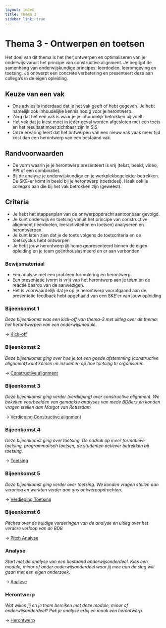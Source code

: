```yaml
---
layout: index
title: Thema 3
sidebar_link: true
---
```


# Thema 3 - Ontwerpen en toetsen

Het doel van dit thema is het (her)ontwerpen en optimaliseren van je onderwijs vanuit het principe van constructive alignment. Je begrijpt de samenhang van onderwijskundige principes: leerdoelen, leeromgeving en toetsing. Je ontwerpt een concrete verbetering en presenteert deze aan collega’s in de eigen opleiding.

## Keuze van een vak
* Ons advies is inderdaad dat je het vak geeft of hebt gegeven. Je hebt namelijk ook inhoudelijke kennis nodig voor je herontwerp.
* Zorg dat het een vak is waar je je inhoudelijk betrokken bij voelt.
* Het vak dat je kiest moet in ieder geval worden afgesloten met een toets en het resultaat moet zichtbaar zijn in SIS
* Onze ervaring leert dat het ontwerpen van een nieuw vak vaak meer tijd kost dan een herontwerp van een bestaand vak.

## Randvoorwaarden
* De vorm waarin je je herontwerp presenteert is vrij (tekst, beeld, video, PPt of een combinatie).
* Bij de analyse je onderwijskundige en je werkplekbegeleider betrekken. De SKE-er komt in beeld bij je herontwerp (toetsdeel). Haak ook je collega’s aan die bij het vak betrokken zijn (geweest).

## Criteria
* Je hebt het stappenplan van de ontwerpopdracht aantoonbaar gevolgd.
* Je kunt onderwijs en toetsing vanuit het principe van constructive alignment (leerdoelen, leeractiviteiten en toetsen) analyseren en herontwerpen.
* Je kunt laten zien dat je de toets volgens de toetscriteria en de toetscyclus hebt ontworpen
* Je hebt jouw herontwerp @ home gepresenteerd binnen de eigen opleiding en je team geënthousiasmeerd en er aan verbonden

### Bewijsmateriaal
* Een analyse met een probleemformulering en herontwerp.
* Een presentatie (vorm is vrij) van het herontwerp aan je team en de reactie daarop van de aanwezigen.
* Het is voorwaardelijk dat je op je herontwerp voorafgaand aan de presentatie feedback hebt opgehaald van een SKE'er van jouw opleiding

### Bijeenkomst 1

*Deze bijeenkomst was een kick-off van thema-3 met uitleg over dit thema: het herontwerpen van een onderwijsmodule.*

→ [Kick-off](../thema-3/bijeenkomst-1)

### Bijeenkomst 2

*Deze bijeenkomst ging over hoe je tot een goede afstemming (constructive alignment) kunt komen en inzoomen op hoe toetsing te organiseren.*

→ [Constructive alignment](../thema-3/bijeenkomst-2)

### Bijeenkomst 3

*Deze bijeenkomst ging verder (verdieping) over constructive alignment. We bekeken voorbeelden van gemaakte analyses van mede BDBers en konden vragen stellen aan Margot van Rotterdam.*

→ [Verdieping Constructive alignment](../thema-3/bijeenkomst-3)

### Bijeenkomst 4

*Deze bijeenkomst ging over toetsing. De nadruk op meer formatieve toetsing, programmatisch toetsen, de studenten actiever betrekken bij toetsing.*

→ [Toetsing](../thema-3/bijeenkomst-4)

### Bijeenkomst 5

*Deze bijeenkomst ging verder over toetsing. We konden vragen stellen aan veronica en werkten verder aan ons ontwerpopdrachten.*

→ [Verdieping Toetsing](../thema-3/bijeenkomst-5)

### Bijeenkomst 6

*Pitches over de huidige vorderingen van de analyse en uitleg over het verdere verloop van de BDB*

→ [Pitch Analyse](../thema-3/bijeenkomst-6)


### Analyse

*Start met de analyse van een bestaand onderwijsonderdeel. Kies een module, minor of ander onderwijsonderdeel waar jij mee aan de slag wilt gaan met een eigen onderzoek.*

→ [Analyse](../thema-3/analyse)

### Herontwerp

*Wat willen jij en je team bereiken met deze module, minor of onderwijsonderdeel? Pak je analyse erbij en maak een herontwerp.*

→ [Herontwerp](../thema-3/herontwerp)
